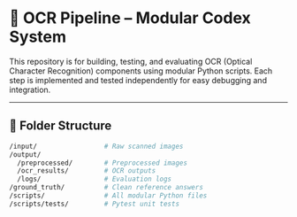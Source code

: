 # 🧠 OCR Pipeline – Modular Codex System

This repository is for building, testing, and evaluating OCR (Optical Character Recognition) components using modular Python scripts. Each step is implemented and tested independently for easy debugging and integration.

---

## 📁 Folder Structure

```bash
/input/                 # Raw scanned images
/output/
  /preprocessed/        # Preprocessed images
  /ocr_results/         # OCR outputs
  /logs/                # Evaluation logs
/ground_truth/          # Clean reference answers
/scripts/               # All modular Python files
/scripts/tests/         # Pytest unit tests
